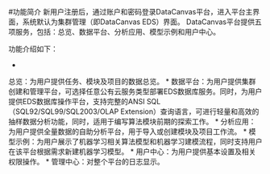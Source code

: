 #功能简介
新用户注册后，通过账户和密码登录DataCanvas平台，进入平台主界面，系统默认为集群管理（即DataCanvas EDS）界面。
DataCanvas平台提供五项服务，包括：总览、数据平台、分析应用、模型示例和用户中心。

功能介绍如下：

* 
总览：为用户提供任务、模块及项目的数据总览。
* 
数据平台：为用户提供集群创建和管理平台，可选择任意公有云服务类型部署EDS数据库服务。同时，为用户提供EDS数据库操作平台，支持完整的ANSI SQL（SQL92/SQL99/SQL2003/OLAP Extension）查询语言，可进行轻量和高效的抽样数据分析功能，同时，适用于编写算法模块前期的探索工作。
* 
分析应用：为用户提供全量数据的自助分析平台，用于导入或创建模块及项目工作流。
* 
模型示例：为用户展示了机器学习相关算法模型和机器学习建模流程，同时支持用户在该平台根据需求新建机器学习模型。
* 
用户中心：为用户提供基本设置及相关权限操作。
* 
管理中心：对整个平台的日志显示。
